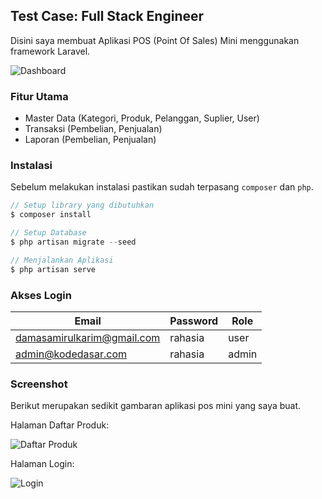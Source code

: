 ## Test Case: Full Stack Engineer

Disini saya membuat Aplikasi POS (Point Of Sales) Mini menggunakan framework Laravel.

![Dashboard](/../dev/screenshot/dashboard.png?raw=true "Dashboard")

### Fitur Utama
- Master Data (Kategori, Produk, Pelanggan, Suplier, User)
- Transaksi (Pembelian, Penjualan)
- Laporan (Pembelian, Penjualan)

### Instalasi

Sebelum melakukan instalasi pastikan sudah terpasang `composer` dan `php`.

```php
// Setup library yang dibutuhkan
$ composer install

// Setup Database
$ php artisan migrate --seed

// Menjalankan Aplikasi
$ php artisan serve
```

### Akses Login

| Email                      | Password | Role   |
|----------------------------|----------|--------|
| damasamirulkarim@gmail.com | rahasia  | user   |
| admin@kodedasar.com        | rahasia  | admin  |

### Screenshot

Berikut merupakan sedikit gambaran aplikasi pos mini yang saya buat.

Halaman Daftar Produk:

![Daftar Produk](/../dev/screenshot/daftar-produk.png?raw=true "Daftar Produk")

Halaman Login:

![Login](/../dev/screenshot/login.png?raw=true "Login")
